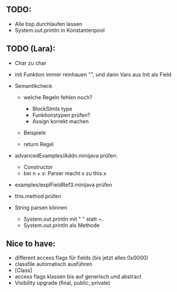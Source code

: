 ## TODO: 

- Alle bsp durchlaufen lassen
- System.out.println in Konstantenpool


## TODO (Lara):

- Char zu char
- init Funktion immer reinhauen "<init>", und dann Vars aus Init als Field

- Semantikcheck
    - welche Regeln fehlen noch?

        - BlockStmts type
        - Funktionstypen prüfen?
        - Assign korrekt machen

    - Beispiele
    - return Regel
- advancedExamples/Addn.minijava prüfen:
  - Constructor
  - bei n + x: Parser macht x zu this.x
- examples/explFieldRef3.minijava prüfen
- this.method prüfen
- String parsen können
    - System.out.println mit " " statt ~. 
    - System.out.println als Methode

## Nice to have:

- different access flags für fields (bis jetzt alles 0x0000)
- classfile automatisch ausführen
- [Class]
- access flags klassen bis auf generisch und abstract
- Visibility upgrade (final, public, private)
